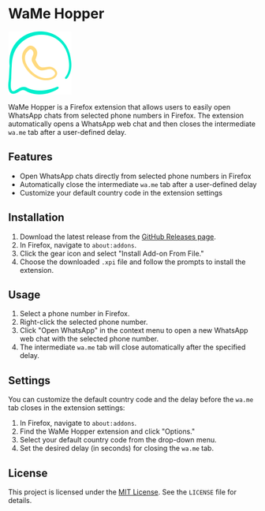 # WaMe Hopper

![WaMe Hopper Logo](icons/icon128.png)

WaMe Hopper is a Firefox extension that allows users to easily open WhatsApp chats from selected phone numbers in Firefox. The extension automatically opens a WhatsApp web chat and then closes the intermediate `wa.me` tab after a user-defined delay.

## Features

- Open WhatsApp chats directly from selected phone numbers in Firefox
- Automatically close the intermediate `wa.me` tab after a user-defined delay
- Customize your default country code in the extension settings

## Installation

1. Download the latest release from the [GitHub Releases page](https://github.com/Beinish/wame-hopper/releases).
2. In Firefox, navigate to `about:addons`.
3. Click the gear icon and select "Install Add-on From File."
4. Choose the downloaded `.xpi` file and follow the prompts to install the extension.

## Usage

1. Select a phone number in Firefox.
2. Right-click the selected phone number.
3. Click "Open WhatsApp" in the context menu to open a new WhatsApp web chat with the selected phone number.
4. The intermediate `wa.me` tab will close automatically after the specified delay.

## Settings

You can customize the default country code and the delay before the `wa.me` tab closes in the extension settings:

1. In Firefox, navigate to `about:addons`.
2. Find the WaMe Hopper extension and click "Options."
3. Select your default country code from the drop-down menu.
4. Set the desired delay (in seconds) for closing the `wa.me` tab.

## License

This project is licensed under the [MIT License](LICENSE). See the `LICENSE` file for details.
